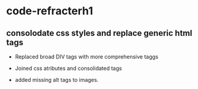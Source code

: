# code-refracterh1

## consolodate css styles and replace generic html tags

- Replaced broad DIV tags with more comprehensive taggs

- Joined css atributes and consolidated tags

- added missing alt tags to images.

